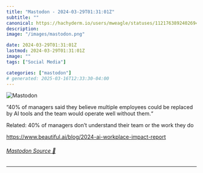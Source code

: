 ```yaml
---
title: "Mastodon - 2024-03-29T01:31:01Z"
subtitle: ""
canonical: https://hachyderm.io/users/mweagle/statuses/112176389240269476
description:
image: "/images/mastodon.png"

date: 2024-03-29T01:31:01Z
lastmod: 2024-03-29T01:31:01Z
image: ""
tags: ["Social Media"]

categories: ["mastodon"]
# generated: 2025-03-16T12:33:30-04:00
---
```

![Mastodon](/images/mastodon.png)

<p>“40% of managers said they believe multiple employees could be replaced by AI tools and the team would operate well without them.“</p><p>Related: 40% of managers don’t understand their team or the work they do</p><p><a href="https://www.beautiful.ai/blog/2024-ai-workplace-impact-report" target="_blank" rel="nofollow noopener noreferrer" translate="no"><span class="invisible">https://www.</span><span class="ellipsis">beautiful.ai/blog/2024-ai-work</span><span class="invisible">place-impact-report</span></a></p>


###### [Mastodon Source 🐘](https://hachyderm.io/@mweagle/112176389240269476)

___
